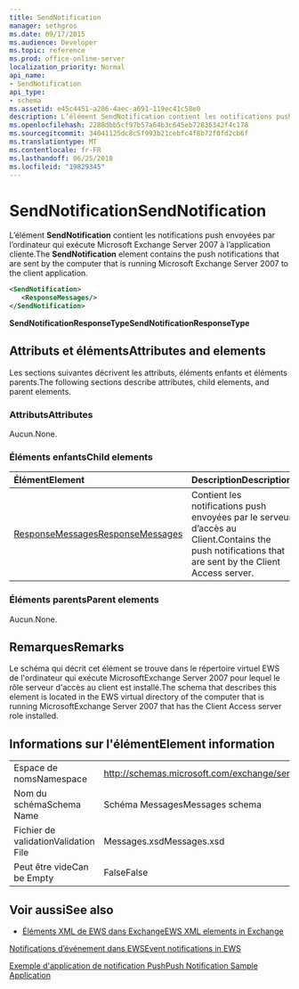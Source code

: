 ```yaml
---
title: SendNotification
manager: sethgros
ms.date: 09/17/2015
ms.audience: Developer
ms.topic: reference
ms.prod: office-online-server
localization_priority: Normal
api_name:
- SendNotification
api_type:
- schema
ms.assetid: e45c4451-a286-4aec-a691-119ec41c58e0
description: L’élément SendNotification contient les notifications push envoyées par l’ordinateur qui exécute Microsoft Exchange Server 2007 à l’application cliente.
ms.openlocfilehash: 2288dbb5cf97b57a64b3c645eb72836342f4c178
ms.sourcegitcommit: 34041125dc8c5f993b21cebfc4f8b72f0fd2cb6f
ms.translationtype: MT
ms.contentlocale: fr-FR
ms.lasthandoff: 06/25/2018
ms.locfileid: "19829345"
---
```

# <a name="sendnotification"></a><span data-ttu-id="222f1-103">SendNotification</span><span class="sxs-lookup"><span data-stu-id="222f1-103">SendNotification</span></span>

<span data-ttu-id="222f1-104">L’élément **SendNotification** contient les notifications push envoyées par l’ordinateur qui exécute Microsoft Exchange Server 2007 à l’application cliente.</span><span class="sxs-lookup"><span data-stu-id="222f1-104">The **SendNotification** element contains the push notifications that are sent by the computer that is running Microsoft Exchange Server 2007 to the client application.</span></span> 
  
```xml
<SendNotification>
   <ResponseMessages/>
</SendNotification>
```

 <span data-ttu-id="222f1-105">**SendNotificationResponseType**</span><span class="sxs-lookup"><span data-stu-id="222f1-105">**SendNotificationResponseType**</span></span>
## <a name="attributes-and-elements"></a><span data-ttu-id="222f1-106">Attributs et éléments</span><span class="sxs-lookup"><span data-stu-id="222f1-106">Attributes and elements</span></span>

<span data-ttu-id="222f1-107">Les sections suivantes décrivent les attributs, éléments enfants et éléments parents.</span><span class="sxs-lookup"><span data-stu-id="222f1-107">The following sections describe attributes, child elements, and parent elements.</span></span>
  
### <a name="attributes"></a><span data-ttu-id="222f1-108">Attributs</span><span class="sxs-lookup"><span data-stu-id="222f1-108">Attributes</span></span>

<span data-ttu-id="222f1-109">Aucun.</span><span class="sxs-lookup"><span data-stu-id="222f1-109">None.</span></span>
  
### <a name="child-elements"></a><span data-ttu-id="222f1-110">Éléments enfants</span><span class="sxs-lookup"><span data-stu-id="222f1-110">Child elements</span></span>

|<span data-ttu-id="222f1-111">**Élément**</span><span class="sxs-lookup"><span data-stu-id="222f1-111">**Element**</span></span>|<span data-ttu-id="222f1-112">**Description**</span><span class="sxs-lookup"><span data-stu-id="222f1-112">**Description**</span></span>|
|:-----|:-----|
|[<span data-ttu-id="222f1-113">ResponseMessages</span><span class="sxs-lookup"><span data-stu-id="222f1-113">ResponseMessages</span></span>](responsemessages.md) <br/> |<span data-ttu-id="222f1-114">Contient les notifications push envoyées par le serveur d’accès au Client.</span><span class="sxs-lookup"><span data-stu-id="222f1-114">Contains the push notifications that are sent by the Client Access server.</span></span>  <br/> |
   
### <a name="parent-elements"></a><span data-ttu-id="222f1-115">Éléments parents</span><span class="sxs-lookup"><span data-stu-id="222f1-115">Parent elements</span></span>

<span data-ttu-id="222f1-116">Aucun.</span><span class="sxs-lookup"><span data-stu-id="222f1-116">None.</span></span>
  
## <a name="remarks"></a><span data-ttu-id="222f1-117">Remarques</span><span class="sxs-lookup"><span data-stu-id="222f1-117">Remarks</span></span>

<span data-ttu-id="222f1-118">Le schéma qui décrit cet élément se trouve dans le répertoire virtuel EWS de l'ordinateur qui exécute MicrosoftExchange Server 2007 pour lequel le rôle serveur d'accès au client est installé.</span><span class="sxs-lookup"><span data-stu-id="222f1-118">The schema that describes this element is located in the EWS virtual directory of the computer that is running MicrosoftExchange Server 2007 that has the Client Access server role installed.</span></span>
  
## <a name="element-information"></a><span data-ttu-id="222f1-119">Informations sur l'élément</span><span class="sxs-lookup"><span data-stu-id="222f1-119">Element information</span></span>

|||
|:-----|:-----|
|<span data-ttu-id="222f1-120">Espace de noms</span><span class="sxs-lookup"><span data-stu-id="222f1-120">Namespace</span></span>  <br/> |http://schemas.microsoft.com/exchange/services/2006/messages  <br/> |
|<span data-ttu-id="222f1-121">Nom du schéma</span><span class="sxs-lookup"><span data-stu-id="222f1-121">Schema Name</span></span>  <br/> |<span data-ttu-id="222f1-122">Schéma Messages</span><span class="sxs-lookup"><span data-stu-id="222f1-122">Messages schema</span></span>  <br/> |
|<span data-ttu-id="222f1-123">Fichier de validation</span><span class="sxs-lookup"><span data-stu-id="222f1-123">Validation File</span></span>  <br/> |<span data-ttu-id="222f1-124">Messages.xsd</span><span class="sxs-lookup"><span data-stu-id="222f1-124">Messages.xsd</span></span>  <br/> |
|<span data-ttu-id="222f1-125">Peut être vide</span><span class="sxs-lookup"><span data-stu-id="222f1-125">Can be Empty</span></span>  <br/> |<span data-ttu-id="222f1-126">False</span><span class="sxs-lookup"><span data-stu-id="222f1-126">False</span></span>  <br/> |
   
## <a name="see-also"></a><span data-ttu-id="222f1-127">Voir aussi</span><span class="sxs-lookup"><span data-stu-id="222f1-127">See also</span></span>



- [<span data-ttu-id="222f1-128">Éléments XML de EWS dans Exchange</span><span class="sxs-lookup"><span data-stu-id="222f1-128">EWS XML elements in Exchange</span></span>](ews-xml-elements-in-exchange.md)


[<span data-ttu-id="222f1-129">Notifications d’événement dans EWS</span><span class="sxs-lookup"><span data-stu-id="222f1-129">Event notifications in EWS</span></span>](http://msdn.microsoft.com/library/4fd4b351-d35c-4ccc-9ed9-878932ab9d50%28Office.15%29.aspx)
  
[<span data-ttu-id="222f1-130">Exemple d'application de notification Push</span><span class="sxs-lookup"><span data-stu-id="222f1-130">Push Notification Sample Application</span></span>](http://msdn.microsoft.com/library/db1f8523-fa44-483f-bdb6-ab5939b52eee%28Office.15%29.aspx)


